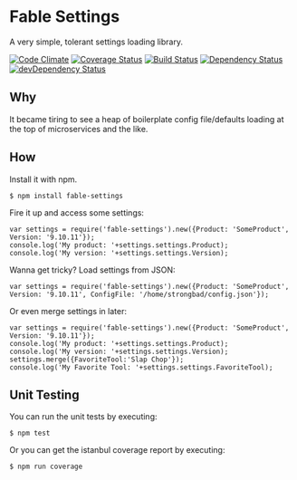 Fable Settings
==============

A very simple, tolerant settings loading library.

[![Code Climate](https://codeclimate.com/github/stevenvelozo/fable-settings/badges/gpa.svg)](https://codeclimate.com/github/stevenvelozo/fable-settings) [![Coverage Status](https://coveralls.io/repos/stevenvelozo/fable-settings/badge.svg?branch=master)](https://coveralls.io/r/stevenvelozo/fable-settings?branch=master) [![Build Status](https://travis-ci.org/stevenvelozo/fable-settings.svg?branch=master)](https://travis-ci.org/stevenvelozo/fable-settings) [![Dependency Status](https://david-dm.org/stevenvelozo/fable-settings.svg)](https://david-dm.org/stevenvelozo/fable-settings) [![devDependency Status](https://david-dm.org/stevenvelozo/fable-settings/dev-status.svg)](https://david-dm.org/stevenvelozo/fable-settings#info=devDependencies)

Why
---

It became tiring to see a heap of boilerplate config file/defaults loading at the top of microservices and the like.

How
---

Install it with npm.

    $ npm install fable-settings

Fire it up and access some settings:

    var settings = require('fable-settings').new({Product: 'SomeProduct', Version: '9.10.11'});
    console.log('My product: '+settings.settings.Product);
    console.log('My version: '+settings.settings.Version);

Wanna get tricky?  Load settings from JSON:

    var settings = require('fable-settings').new({Product: 'SomeProduct', Version: '9.10.11', ConfigFile: '/home/strongbad/config.json'});

Or even merge settings in later:

    var settings = require('fable-settings').new({Product: 'SomeProduct', Version: '9.10.11'});
    console.log('My product: '+settings.settings.Product);
    console.log('My version: '+settings.settings.Version);
    settings.merge({FavoriteTool:'Slap Chop'});
    console.log('My Favorite Tool: '+settings.settings.FavoriteTool);

Unit Testing
------------

You can run the unit tests by executing:

    $ npm test

Or you can get the istanbul coverage report by executing:

    $ npm run coverage

